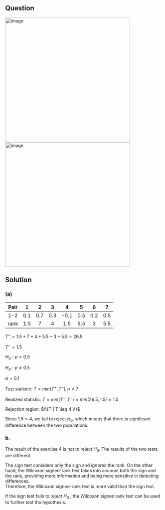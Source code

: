 ## Question

<img width="400" alt="image" src="https://github.com/user-attachments/assets/9f549850-63ed-428e-82d4-4cda21ad4fb3"  />
<img width="400" alt="image" src="https://github.com/user-attachments/assets/e4d973a4-ae14-4cf6-8715-a121dde293ba"  />

## Solution

### (a)
|Pair| 1 | 2 | 3 | 4  | 5 | 6 | 7 |
|:--:|:-:|:-:|:-:|:-: |:-:|:-:|:-:|
|1-2 |0.1|0.7|0.3|-0.1|0.5|0.2|0.5|
|rank|1.5| 7 | 4 |1.5 |5.5| 3 |5.5|
  
$T^+ = 1.5 + 7 + 4 + 5.5 + 3 + 5.5 = 26.5$  
  
$T^- = 1.5$  
  
$H_0 : p = 0.5$

$H_a : p \neq 0.5$  
   
$\alpha = 0.1$  
    
Test statistic: $T = min(T^+, T^-) , n=7$  
  
Realized statistic: $T = min(T^+, T^-) = min(26.5,1.5) = 1.5$  
  
Rejection region: $\\{T | T \leq 4 \\}$    
  
Since $1.5 < 4$, we fail to reject $H_0$, which means that there is significant difference between the two populations.

### b.

The result of the exercise 4 is not to reject $H_0$. The results of the two tests are different.  

The sign test considers only the sign and ignores the rank. On the other hand, the Wilcoxon signed-rank test takes into account both the sign and the rank, providing more information and being more sensitive in detecting differences.  
Therefore, the Wilcoxon signed-rank test is more valid than the sign test.  

If the sign test fails to reject $H_0$ , the Wilcoxon signed rank test can be used to further test the hypothesis.
